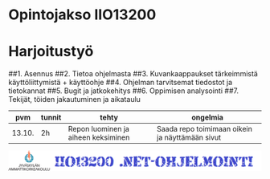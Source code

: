 Opintojakso IIO13200 
======

Harjoitustyö
=====
##1. Asennus
##2. Tietoa ohjelmasta
##3. Kuvankaappaukset tärkeimmistä käyttöliittymistä + käyttöohje
##4. Ohjelman tarvitsemat tiedostot ja tietokannat
##5. Bugit ja jatkokehitys
##6. Oppimisen analysointi
##7. Tekijät, töiden jakautuminen ja aikataulu

|pvm|tunnit|tehty|ongelmia|
|---|---|---|---|
|13.10.|2h|Repon luominen ja aiheen keksiminen|Saada repo toimimaan oikein ja näyttämään sivut|

![Alt text](/images/kuva.png "kuva")

